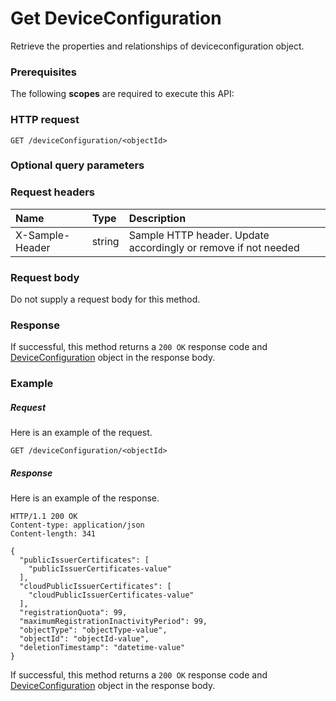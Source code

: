 # Get DeviceConfiguration

Retrieve the properties and relationships of deviceconfiguration object.
### Prerequisites
The following **scopes** are required to execute this API: 
### HTTP request
<!-- { "blockType": "ignored" } -->
```http
GET /deviceConfiguration/<objectId>
```
### Optional query parameters

### Request headers
| Name       | Type | Description|
|:-----------|:------|:----------|
| X-Sample-Header  | string  | Sample HTTP header. Update accordingly or remove if not needed|

### Request body
Do not supply a request body for this method.
### Response
If successful, this method returns a `200 OK` response code and [DeviceConfiguration](../resources/deviceconfiguration.md) object in the response body.
### Example
##### Request
Here is an example of the request.
<!-- {
  "blockType": "request",
  "name": "get_deviceconfiguration"
}-->
```http
GET /deviceConfiguration/<objectId>
```
##### Response
Here is an example of the response.
<!-- {
  "blockType": "response",
  "truncated": false,
  "@odata.type": "microsoft.graph.deviceconfiguration"
} -->
```http
HTTP/1.1 200 OK
Content-type: application/json
Content-length: 341

{
  "publicIssuerCertificates": [
    "publicIssuerCertificates-value"
  ],
  "cloudPublicIssuerCertificates": [
    "cloudPublicIssuerCertificates-value"
  ],
  "registrationQuota": 99,
  "maximumRegistrationInactivityPeriod": 99,
  "objectType": "objectType-value",
  "objectId": "objectId-value",
  "deletionTimestamp": "datetime-value"
}
```
If successful, this method returns a `200 OK` response code and [DeviceConfiguration](../resources/deviceconfiguration.md) object in the response body.

<!-- uuid: 6ea078a6-87e8-4132-9895-6e79e7d9f939
2015-10-18 19:39:24 UTC -->
<!-- {
  "type": "#page.annotation",
  "description": "Get DeviceConfiguration",
  "keywords": "",
  "section": "documentation",
  "tocPath": ""
}-->